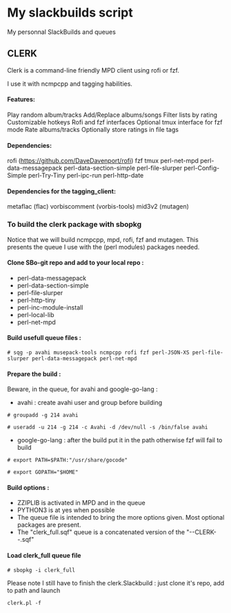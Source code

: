# My slackbuilds script
My personnal SlackBuilds and queues

## CLERK

Clerk is a command-line friendly MPD client using rofi or fzf.

I use it with ncmpcpp and tagging habilities. 

#### Features:
Play random album/tracks
Add/Replace albums/songs
Filter lists by rating
Customizable hotkeys
Rofi and fzf interfaces
Optional tmux interface for fzf mode
Rate albums/tracks
Optionally store ratings in file tags

#### Dependencies:
rofi (https://github.com/DaveDavenport/rofi)
fzf
tmux
perl-net-mpd
perl-data-messagepack
perl-data-section-simple
perl-file-slurper
perl-Config-Simple
perl-Try-Tiny
perl-ipc-run
perl-http-date

#### Dependencies for the tagging_client:
metaflac (flac)
vorbiscomment (vorbis-tools)
mid3v2 (mutagen)

### To build the clerk package with sbopkg

Notice that we will build ncmpcpp, mpd, rofi, fzf and mutagen. This presents the queue I use with the (perl modules) packages needed.

#### Clone SBo-git repo and add to your local repo :
- perl-data-messagepack
- perl-data-section-simple
- perl-file-slurper
- perl-http-tiny
- perl-inc-module-install
- perl-local-lib
- perl-net-mpd

#### Build usefull queue files :
`# sqg -p avahi musepack-tools ncmpcpp rofi fzf perl-JSON-XS perl-file-slurper perl-data-messagepack perl-net-mpd`

#### Prepare the build :

Beware, in the queue, for avahi and google-go-lang :
- avahi : create avahi user and group before building

`# groupadd -g 214 avahi`

`# useradd -u 214 -g 214 -c Avahi -d /dev/null -s /bin/false avahi`

- google-go-lang : after the build put it in the path otherwise fzf will fail to build

`# export PATH=$PATH:"/usr/share/gocode"`

`# export GOPATH="$HOME"`

#### Build options :

- ZZIPLIB is activated in MPD and in the queue
- PYTHON3 is at yes when possible
- The queue file is intended to bring the more options given. Most optional packages are present.
- The "clerk_full.sqf" queue is a concatenated version of the "--CLERK--.sqf"

#### Load clerk_full queue file
`# sbopkg -i clerk_full`

Please note I still have to finish the clerk.Slackbuild : just clone it's repo, add to path and launch

`clerk.pl -f`

